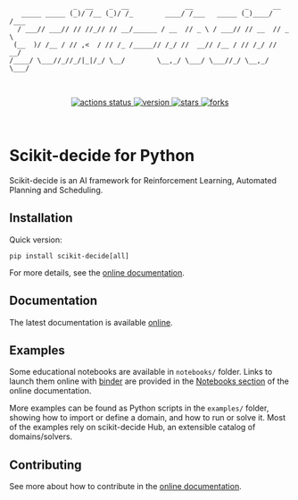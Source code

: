 
                    _  __    _  __              __             _      __
       _____ _____ (_)/ /__ (_)/ /_        ____/ /___   _____ (_)____/ /___
      / ___// ___// // //_// // __/______ / __  // _ \ / ___// // __  // _ \
     (__  )/ /__ / // ,<  / // /_ /_____// /_/ //  __// /__ / // /_/ //  __/
    /____/ \___//_//_/|_|/_/ \__/        \__,_/ \___/ \___//_/ \__,_/ \___/

<br>
<p align="center">
  <a href="https://github.com/airbus/scikit-decide/actions/workflows/build.yml?query=branch%3Amaster">
    <img src="https://img.shields.io/github/actions/workflow/status/airbus/scikit-decide/build.yml?branch=master&logo=github&label=CI%20status" alt="actions status">
  </a>
  <a href="https://github.com/airbus/scikit-decide/tags">
    <img src="https://img.shields.io/github/tag/airbus/scikit-decide.svg?label=current%20version" alt="version">
  </a>
  <a href="https://github.com/airbus/scikit-decide/stargazers">
    <img src="https://img.shields.io/github/stars/airbus/scikit-decide.svg" alt="stars">
  </a>
  <a href="https://github.com/airbus/scikit-decide/network">
    <img src="https://img.shields.io/github/forks/airbus/scikit-decide.svg" alt="forks">
  </a>
</p>
<br>

# Scikit-decide for Python

Scikit-decide is an AI framework for Reinforcement Learning, Automated Planning and Scheduling.

## Installation

Quick version:
```shell
pip install scikit-decide[all]
```
For more details, see the [online documentation](https://airbus.github.io/scikit-decide/install).

## Documentation

The latest documentation is available [online](https://airbus.github.io/scikit-decide).

## Examples

Some educational notebooks are available in `notebooks/` folder.
Links to launch them online with [binder](https://mybinder.org/) are provided in the
[Notebooks section](https://airbus.github.io/scikit-decide/notebooks) of the online documentation.

More examples can be found as Python scripts in the `examples/` folder, showing how to import or define a domain,
and how to run or solve it. Most of the examples rely on scikit-decide Hub, an extensible catalog of domains/solvers.

## Contributing

See more about how to contribute in the [online documentation](https://airbus.github.io/scikit-decide/contribute).
